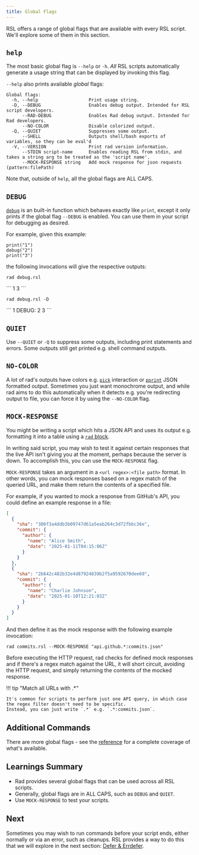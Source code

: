 ```yaml
---
title: Global Flags
---
```


RSL offers a range of global flags that are available with every RSL script. We'll explore some of them in this section.

## `help`

The most basic global flag is `--help` or `-h`. *All* RSL scripts automatically generate a usage string that can be displayed by invoking this flag.

`--help` also prints available *global* flags:

```
Global flags:
  -h, --help                   Print usage string.
  -D, --DEBUG                  Enables debug output. Intended for RSL script developers.
      --RAD-DEBUG              Enables Rad debug output. Intended for Rad developers.
      --NO-COLOR               Disable colorized output.
  -Q, --QUIET                  Suppresses some output.
      --SHELL                  Outputs shell/bash exports of variables, so they can be eval'd
  -V, --VERSION                Print rad version information.
      --STDIN script-name      Enables reading RSL from stdin, and takes a string arg to be treated as the 'script name'.
      --MOCK-RESPONSE string   Add mock response for json requests (pattern:filePath)
```

Note that, outside of `help`, all the global flags are ALL CAPS.

## `DEBUG`

[`debug`](../reference/functions.md#debug) is an built-in function which behaves exactly like `print`, except it only prints if the global flag `--DEBUG` is enabled. You can use them in your script for debugging as desired.

For example, given this example:

```rsl title="debug.rsl"
print("1")
debug("2")
print("3")
```

the following invocations will give the respective outputs:

```
rad debug.rsl
```

<div class="result">
```
1
3
```
</div>

```
rad debug.rsl -D
```

<div class="result">
```
1
DEBUG: 2
3
```
</div>

## `QUIET`

Use `--QUIET` or `-Q` to suppress *some* outputs, including print statements and errors. Some outputs still get printed e.g. shell command outputs.

## `NO-COLOR`

A lot of rad's outputs have colors e.g. [`pick`](../reference/functions.md#pick) interaction or [`pprint`](../reference/functions.md#pprint) JSON formatted output.
Sometimes you just want monochrome output, and while rad aims to do this automatically when it detects e.g. you're redirecting output to file, you can force it by using the 
`--NO-COLOR` flag.

## `MOCK-RESPONSE`

You might be writing a script which hits a JSON API and uses its output e.g. formatting it into a table using a [`rad` block](./rad-blocks.md).

In writing said script, you may wish to test it against certain responses that the live API isn't giving you at the moment, perhaps because the server is down. To accomplish this, you can use the `MOCK-RESPONSE` flag.

`MOCK-RESPONSE` takes an argument in a `<url regex>:<file path>` format.
In other words, you can mock responses based on a regex match of the queried URL, and make them return the contents of a specified file.

For example, if you wanted to mock a response from GitHub's API, you could define an example response in a file:

```json title="commits.json"
[
  {
    "sha": "306f3a4ddb3b09747d61a5eab264c3d72fbbc36e",
    "commit": {
      "author": {
        "name": "Alice Smith",
        "date": "2025-01-11T04:15:06Z"
      }
    }
  },
  {
    "sha": "2b642c482b32e4d87924839b2f5a9592670dee69",
    "commit": {
      "author": {
        "name": "Charlie Johnson",
        "date": "2025-01-10T12:21:03Z"
      }
    }
  }
]
```

And then define it as the mock response with the following example invocation:

```shell
rad commits.rsl --MOCK-RESPONSE "api.github.*:commits.json"
```

Before executing the HTTP request, rad checks for defined mock responses and if there's a regex match against the URL, it will short circuit,
avoiding the HTTP request, and simply returning the contents of the mocked response.

!!! tip "Match all URLs with .*"

    It's common for scripts to perform just one API query, in which case the regex filter doesn't need to be specific.
    Instead, you can just write `.*` e.g. `.*:commits.json`.

[//]: # (todo can be set several times?)

## Additional Commands

There are more global flags - see the [reference](../reference/global-flags.md) for a complete coverage of what's available.

## Learnings Summary

- Rad provides several global flags that can be used across all RSL scripts.
- Generally, global flags are in ALL CAPS, such as `DEBUG` and `QUIET`.
- Use `MOCK-RESPONSE` to test your scripts.

## Next

Sometimes you may wish to run commands before your script ends, either normally or via an error, such as cleanups.
RSL provides a way to do this that we will explore in the next section: [Defer & Errdefer](./defer-errdefer.md).
